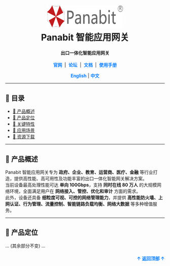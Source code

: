 <a name="readme-top"></a>
<h1 align="center">
  <img src="Assets/Panabit.png" alt="Panabit" width="240" height="72">
  <br>
  Panabit 智能应用网关
</h1>
<h4 align="center">出口一体化智能应用网关</h4>

<div align="center">
  <a href="https://www.panabit.com/" style="color: #007bff; text-decoration: none; font-weight: bold;">官网</a> &nbsp;|&nbsp;
  <a href="https://bbs.panabit.com/" style="color: #007bff; text-decoration: none; font-weight: bold;">论坛</a> &nbsp;|&nbsp;
  <a href="#" style="color: #007bff; text-decoration: none; font-weight: bold;">文档</a> &nbsp;|&nbsp;
  <a href="#" style="color: #007bff; text-decoration: none; font-weight: bold;">使用手册</a>
</div>

<p align="center">
  <a href="README_EN.md" style="color: #007bff; text-decoration: none; font-weight: bold;">English</a> | <span style="color: #007bff; font-weight: bold;">中文</span>
</p>

---

## 📖 目录
- [📌 产品概述](#-产品概述)
- [🔹 产品定位](#-产品定位)
- [🚀 关键特性](#-关键特性)
- [🎯 应用场景](#-应用场景)
- [📂 资源下载](#-资源下载)

---

## 📌 产品概述
Panabit 智能应用网关专为 **政府、企业、教育、运营商、医疗、金融** 等行业打造，提供高性能、高可用性及功能丰富的出口一体化智能网关解决方案。  
当前设备最高处理性能可达 **单向 100Gbps**，支持 **同时在线 80 万人** 的大规模网络环境，全面满足用户在 **网络接入、管控、优化和审计** 方面的需求。  
此外，设备还具备 **细粒度可视、可控的网络管理能力**，并提供 **高性能防火墙、上网认证、行为管理、流量控制、智能链路负载均衡、网络大数据** 等多种增值服务。

---

## 🔹 产品定位
...
(其余部分不变)
...

<p align="right" style="font-size: 14px; color: #555; margin-top: 20px;">
  <a href="#readme-top" style="text-decoration: none; color: #007bff; font-weight: bold;">↑ 返回顶部 ↑</a>
</p>
